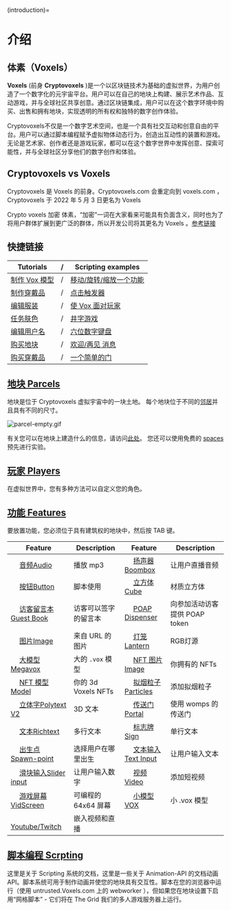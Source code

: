 (introduction)=
# 介绍

## 体素（Voxels）

**Voxels** (前身 **Cryptovoxels** )是一个以区块链技术为基础的虚拟世界，为用户创造了一个数字化的元宇宙平台。用户可以在自己的地块上构建、展示艺术作品、互动游戏，并与全球社区共享创意。通过区块链集成，用户可以在这个数字环境中购买、出售和拥有地块，实现透明的所有权和独特的数字创作体验。

Cryptovoxels不仅是一个数字艺术空间，也是一个具有社交互动和创意自由的平台。用户可以通过脚本编程赋予虚拟物体动态行为，创造出互动性的装置和游戏。无论是艺术家、创作者还是游戏玩家，都可以在这个数字世界中发挥创意、探索可能性，并与全球社区分享他们的数字创作和体验。

## Cryptovoxels vs Voxels

Cryptovoxels 是 Voxels 的前身。Cryptovoxels.com 会重定向到 voxels.com ， Cryptovoxels 于 2022 年 5 月 3 日更名为 Voxels

Crypto voxels 加密 体素，“加密”一词在大家看来可能具有负面含义，同时也为了将用户群体扩展到更广泛的群体，所以开发公司将其更名为 Voxels 。[参考链接](https://www.globenewswire.com/news-release/2022/05/03/2434939/0/en/Cryptovoxels-Is-Rebranding-to-Voxels-on-May-3-2022.html)


## 快捷链接

| Tutorials |  / |Scripting examples|
|------|------|------|
| [制作 Vox 模型](Make-a-Vox-Model) |/| [移动/旋转/缩放一个功能](Move-rotate-scale-Feature) |
| [制作穿戴品](Create-a-wearable) |/| [点击触发器](Click-trigger) |
| [编辑服装](#Costume_tab) |/| [使 Vox 面对玩家](Turn) |
| [任务肤色](#Avatar_skin) |/| [井字游戏](TicTacToe) |
| [编辑用户名](Edit-Username) |/| [六位数字键盘](keypad_six_digits) |
| [购买地块](Buy-a-parcel) |/| [欢迎/再见 消息](welcome_message) |
| [购买穿戴品](Buy-a-Wearable) |/| [一个简单的门](Simple-Door) |

## [地块 Parcels](Parcels)

地块是位于 Cryptovoxels 虚拟宇宙中的一块土地。
每个地块位于不同的[邻居](https://wiki.cryptovoxels.com/en/The-world)并且具有不同的尺寸。

![parcel-empty.gif](../../static/img/parcel-empty.gif)

有关您可以在地块上建造什么的信息，请访问[此处](https://wiki.cryptovoxels.com/en/Parcels/Building)。
您还可以使用免费的 [spaces](https://wiki.cryptovoxels.com/Spaces) 预先进行实验。

## [玩家 Players](Players)

在虚拟世界中，您有多种方法可以自定义您的角色。

## [功能 Features](Features) 

要放置功能，您必须位于具有建筑权的地块中，然后按 TAB 键。

| Feature | Description | Feature | Description |
| ------ | ------ | ------ | ------ |
| <img width='16' src='https://www.cryptovoxels.com/icons/audio.png'/>  [音频Audio](#audio) | 播放 mp3 | <img width='16' src='https://www.cryptovoxels.com/icons/audio.png' /> [扬声器Boombox](#boombox) | 让用户直播音频 |
|<img width='16' src='https://www.cryptovoxels.com/icons/button.png' /> [按钮Button](#button) | 脚本使用 | <img width='16' src='https://www.cryptovoxels.com/icons/cube.png' /> [立方体Cube](#cube) | 材质立方体 |
|<img width='16' src='https://www.voxels.com/icons/guest-book.png' />  [访客留言本Guest Book](#image) |访客可以签字的留言本 | <img width='16' src='https://www.cryptovoxels.com/icons/poap.png' /> [POAP Dispenser](#POAP-Dispenser) |向参加活动访客提供 POAP token |
|<img width='16' src='https://www.cryptovoxels.com/icons/image.png' />  [图片Image](#image) | 来自 URL 的图片 | <img width='16' src='https://www.cryptovoxels.com/icons/lantern.png' />  [灯笼Lantern](#lantern) | RGB灯源 |
|<img width='16' src='https://www.cryptovoxels.com/icons/megavox.png' /> [大模型Megavox](#megavox) | 大的 `.vox` 模型 | <img width='16' src='https://www.cryptovoxels.com/icons/nft-image.png'  /> [NFT 图片Image](#nft-image) | 你拥有的 NFTs |
|<img width='16' src='https://www.cryptovoxels.com/icons/nft-model.png'  /> [NFT 模型Model](#nft-model) | 你的 3d Voxels NFTs |<img width='16' src='https://www.voxels.com/icons/particles.png'  /> [拟烟粒子Particles](#particles) | 添加拟烟粒子 |
|<img width='16' src='https://www.voxels.com/icons/polytext.png' /> [立体字Polytext V2](#polytext) | 3D 文本 | <img width='16' src='https://www.cryptovoxels.com/icons/portal.png' /> [传送门Portal](#portal) |使用 womps 的传送门 |
|<img width='16' src='https://www.cryptovoxels.com/icons/richtext.png' /> [文本Richtext](#richtext) | 多行文本 | <img width='16' src='https://www.cryptovoxels.com/icons/sign.png' /> [标志牌Sign](#sign) |单行文本 |
|<img width='16' src='https://www.cryptovoxels.com/icons/spawn-point.png' /> [出生点Spawn-point](#spawn-point) | 选择用户在哪里出生 | <img width='16' src='https://www.cryptovoxels.com/icons/text-input.png' />  [文本输入Text Input](#text-input) |让用户输入文本|
|<img width='16' src='https://www.cryptovoxels.com/icons/slider-input.png' /> [滑块输入Slider input](#slider-input) | 让用户输入数字 |<img width='16' src='https://www.cryptovoxels.com/icons/video.png' /> [视频Video](#video) |添加短视频|
|<img width='16' src='https://www.cryptovoxels.com/icons/vid-screen.png' /> [游戏屏幕VidScreen](#vid-screen) |可编程的 64x64 屏幕|<img width='16' src='https://www.cryptovoxels.com/icons/vox-model.png' /> [小模型VOX](#vox-model) |小 .vox 模型|
|<img width='16' src='https://www.cryptovoxels.com/icons/youtube.png' /> [Youtube/Twitch](#youtube) |嵌入视频和直播|

## [脚本编程 Scrpting](Scripting)

这里是关于 Scripting 系统的文档，这里是一些关于 Animation-API 的文档动画 API。脚本系统可用于制作动画并使您的地块具有交互性。脚本在您的浏览器中运行（使用 untrusted.Voxels.com 上的 webworker ），但如果您在地块设置下启用“网格脚本” - 它们将在 The Grid 我们的多人游戏服务器上运行。
